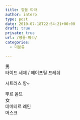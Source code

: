 ```yaml
---
title: 향을 따라
author: interp
type: post
date: 2010-07-18T22:54:21+00:00
draft: true
private: true
url: /향을-따라/
categories:
  - 미분류

---
```

<div>
  男


<div>
  타이드 세제 / 에이프릴 프레쉬


<div>


시트러스 향~

<div>
  뿌르 옴므


<div>


<div>
  女


<div>
  데메테르 레인


<div>


<div>
  머스크
